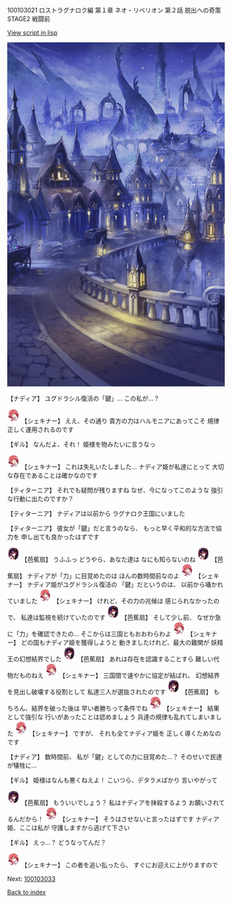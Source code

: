 100103021 ロストラグナロク編 第１章 ネオ・リベリオン 第２話 脱出への奇策 STAGE2 戦闘前

[View script in lisp](../scripts/100103021.txt)

![101_city_night3.png](../images/backgrounds/101_city_night3.png)

【ナディア】
ユグドラシル復活の「鍵」…
この私が…？

<img src="../images/units/3400711.png" alt="3400711.png" height="34"/>
【シェキナー】
ええ、その通り
貴方の力はハルモニアにあってこそ
規律正しく運用されるのです

【ギル】
なんだよ、それ！
姫様を物みたいに言うなっ

<img src="../images/units/3400711.png" alt="3400711.png" height="34"/>
【シェキナー】
これは失礼いたしました…
ナディア姫が私達にとって
大切な存在であることは確かなのです

【ティターニア】
それでも疑問が残りますね
なぜ、今になってこのような
強引な行動に出たのですか？

【ティターニア】
ナディアは以前から
ラグナロク王国にいました

【ティターニア】
彼女が「鍵」だと言うのなら、
もっと早く平和的な方法で協力を
申し出ても良かったはずです

<img src="../images/units/3500811.png" alt="3500811.png" height="34"/>
【芭蕉扇】
うふふっ
どうやら、あなた達は
なにも知らないのね

<img src="../images/units/3500811.png" alt="3500811.png" height="34"/>
【芭蕉扇】
ナディアが「力」に目覚めたのは
ほんの数時間前なのよ

<img src="../images/units/3400711.png" alt="3400711.png" height="34"/>
【シェキナー】
ナディア姫がユグドラシル復活の
「鍵」だというのは、
以前から囁かれていました

<img src="../images/units/3400711.png" alt="3400711.png" height="34"/>
【シェキナー】
けれど、その力の兆候は
感じられなかったので、
私達は監視を続けていたのです

<img src="../images/units/3500811.png" alt="3500811.png" height="34"/>
【芭蕉扇】
そして少し前、
なぜか急に「力」を確認できたの…
そこからは三国ともおおわらわよ

<img src="../images/units/3400711.png" alt="3400711.png" height="34"/>
【シェキナー】
どの国もナディア姫を獲得しようと
動きましたけれど、最大の難関が
妖精王の幻想結界でした

<img src="../images/units/3500811.png" alt="3500811.png" height="34"/>
【芭蕉扇】
あれは存在を認識することすら
難しい代物だものねえ

<img src="../images/units/3400711.png" alt="3400711.png" height="34"/>
【シェキナー】
三国間で速やかに協定が結ばれ、
幻想結界を見出し破壊する役割として
私達三人が選抜されたのです

<img src="../images/units/3500811.png" alt="3500811.png" height="34"/>
【芭蕉扇】
もちろん、結界を破った後は
早い者勝ちって条件でね

<img src="../images/units/3400711.png" alt="3400711.png" height="34"/>
【シェキナー】
結果として強引な
行いがあったことは認めましょう
兵達の規律も乱れてしまいました

<img src="../images/units/3400711.png" alt="3400711.png" height="34"/>
【シェキナー】
ですが、
それも全てナディア姫を
正しく導くためなのです

【ナディア】
数時間前、
私が「鍵」としての力に目覚めた…？
そのせいで民達が犠牲に…

【ギル】
姫様はなんも悪くねえよ！
こいつら、デタラメばかり
言いやがって

<img src="../images/units/3500811.png" alt="3500811.png" height="34"/>
【芭蕉扇】
もういいでしょう？
私はナディアを抹殺するよう
お願いされてるんだから！

<img src="../images/units/3400711.png" alt="3400711.png" height="34"/>
【シェキナー】
そうはさせないと言ったはずです
ナディア姫、ここは私が
守護しますから逃げて下さい

【ギル】
えっ…？
どうなってんだ？

<img src="../images/units/3400711.png" alt="3400711.png" height="34"/>
【シェキナー】
この者を追い払ったら、
すぐにお迎えに上がりますので

Next: [100103033](100103033.md)

[Back to index](index.md)
